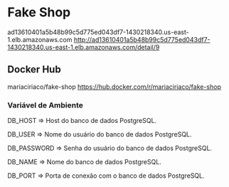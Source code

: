 # Fake Shop
ad13610401a5b48b99c5d775ed043df7-1430218340.us-east-1.elb.amazonaws.com
http://ad13610401a5b48b99c5d775ed043df7-1430218340.us-east-1.elb.amazonaws.com/detail/9

## Docker Hub
mariaciriaco/fake-shop 
https://hub.docker.com/r/mariaciriaco/fake-shop

### Variável de Ambiente
DB_HOST	=> Host do banco de dados PostgreSQL.

DB_USER => Nome do usuário do banco de dados PostgreSQL.

DB_PASSWORD	=> Senha do usuário do banco de dados PostgreSQL.

DB_NAME	=>	Nome do banco de dados PostgreSQL.

DB_PORT	=>	Porta de conexão com o banco de dados PostgreSQL.


